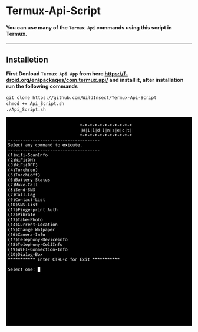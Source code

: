 # Termux-Api-Script
#### You can use many of the `Termux Api` commands using this script in Termux.
------
## Installetion
**First Donload `Termux Api App` from here https://f-droid.org/en/packages/com.termux.api/ and install it, after installation run the following commands**
```
git clone https://github.com/WildInsect/Termux-Api-Script
chmod +x Api_Script.sh
./Api_Script.sh
```
![screenshot](screenshot.jpg)
